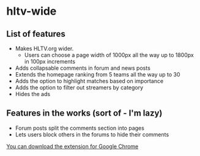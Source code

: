 # hltv-wide

## List of features
* Makes HLTV.org wider. 
  * Users can choose a page width of 1000px all the way up to 1800px in 100px increments
* Adds collapsable comments in forum and news posts
* Extends the homepage ranking from 5 teams all the way up to 30
* Adds the option to highlight matches based on importance
* Adds the option to filter out streamers by category
* Hides the ads

## Features in the works (sort of - I'm lazy)
* Forum posts split the comments section into pages
* Lets users block others in the forums to hide their comments

[You can download the extension for Google Chrome](https://chrome.google.com/webstore/detail/hltv-wide/idcembbhaoennpajmicekipfpidhdhko)
